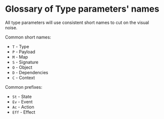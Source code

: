 # Glossary of Type parameters' names

All type parameters will use consistent short names to cut on the visual noise.

Common short names:
* `T` - Type
* `P` - Payload
* `M` - Map
* `S` - Signature
* `O` - Object
* `D` - Dependencies
* `C` - Context

Common prefixes:
* `St` - State
* `Ev` - Event
* `Ac` - Action
* `Eff` - Effect